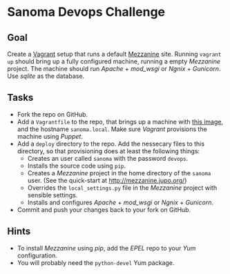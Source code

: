 # Sanoma Devops Challenge

## Goal
Create a [Vagrant](https://www.vagrantup.com/) setup that runs a default
[Mezzanine](http://mezzanine.jupo.org/) site. Running `vagrant up` should bring
up a fully configured machine, running a empty *Mezzanine* project. The machine
should run *Apache* + *mod_wsgi* or *Ngnix* + *Gunicorn*. Use *sqlite* as the
database.

## Tasks
* Fork the repo on GitHub.
* Add a `Vagrantfile` to the repo, that brings up a machine with
  [this image](https://s3-eu-west-1.amazonaws.com/snm-nl-hostingsupport-test/vagrant-centos-6-4.box),
  and the hostname `sanoma.local`. Make sure *Vagrant* provisions the machine
  using *Puppet*.
* Add a `deploy` directory to the repo. Add the nessecary files to this
  directory, so that provisioning does at least the following things:
  * Creates an user called `sanoma` with the password `devops`.
  * Installs the source code using `pip`.
  * Creates a *Mezzanine* project in the home directory of the `sanoma` user.
    (See the quick-start at http://mezzanine.jupo.org/)
  * Overrides the `local_settings.py` file in the *Mezzanine* project with
    sensible settings.
  * Installs and configures *Apache* + *mod_wsgi* or *Ngnix* + *Gunicorn*.
* Commit and push your changes back to your fork on GitHub.

## Hints
* To install *Mezzanine* using *pip*, add the *EPEL* repo to your *Yum*
  configuration.
* You will probably need the `python-devel` Yum package.
